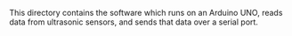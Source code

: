 This directory contains the software which runs on an Arduino UNO, reads data from ultrasonic sensors, and sends that data over a serial port.
